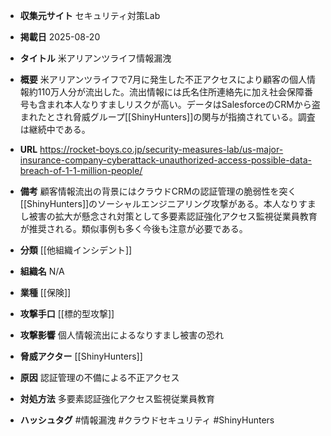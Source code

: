 - **収集元サイト**
セキュリティ対策Lab

- **掲載日**
2025-08-20

- **タイトル**
米アリアンツライフ情報漏洩

- **概要**
米アリアンツライフで7月に発生した不正アクセスにより顧客の個人情報約110万人分が流出した。流出情報には氏名住所連絡先に加え社会保障番号も含まれ本人なりすましリスクが高い。データはSalesforceのCRMから盗まれたとされ脅威グループ[[ShinyHunters]]の関与が指摘されている。調査は継続中である。

- **URL**
https://rocket-boys.co.jp/security-measures-lab/us-major-insurance-company-cyberattack-unauthorized-access-possible-data-breach-of-1-1-million-people/

- **備考**
顧客情報流出の背景にはクラウドCRMの認証管理の脆弱性を突く[[ShinyHunters]]のソーシャルエンジニアリング攻撃がある。本人なりすまし被害の拡大が懸念され対策として多要素認証強化アクセス監視従業員教育が推奨される。類似事例も多く今後も注意が必要である。

- **分類**
[[他組織インシデント]]

- **組織名**
N/A

- **業種**
[[保険]]

- **攻撃手口**
[[標的型攻撃]]

- **攻撃影響**
個人情報流出によるなりすまし被害の恐れ

- **脅威アクター**
[[ShinyHunters]]

- **原因**
認証管理の不備による不正アクセス

- **対処方法**
多要素認証強化アクセス監視従業員教育

- **ハッシュタグ**
#情報漏洩 #クラウドセキュリティ #ShinyHunters
